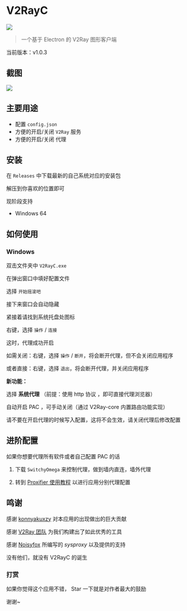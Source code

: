 # V2RayC
![](https://github.com/Chlience/V2RayC/blob/master/img/head.png?raw=true)

> 一个基于 Electron 的 V2Ray 图形客户端

当前版本：v1.0.3

## 截图

[![](https://i.loli.net/2018/10/15/5bc438085ff11.png)](https://i.loli.net/2018/10/15/5bc438085ff11.png)

## 主要用途

* 配置 `config.json`
* 方便的开启/关闭 `V2Ray` 服务
* 方便的开启/关闭 代理

## 安装

在 `Releases` 中下载最新的自己系统对应的安装包

解压到你喜欢的位置即可

现阶段支持

* Windows 64

## 如何使用

### Windows
双击文件夹中 `V2RayC.exe`

在弹出窗口中填好配置文件

选择 `开始摇滚吧`

接下来窗口会自动隐藏

紧接着请找到系统托盘处图标

右键，选择 `操作` / `连接`

这时，代理成功开启

如需关闭：右键，选择 `操作` / `断开`，将会断开代理，但不会关闭应用程序

或者直接：右键，选择 `退出`，将会断开代理，并关闭应用程序

**新功能：**

选择 **系统代理** （前提：使用 http 协议 ，即可直接代理浏览器）

自动开启 PAC ，可手动关闭（通过 V2Ray-core 内置路由功能实现）

请不要在开启代理的时候写入配置，这将不会生效，请关闭代理后修改配置

## 进阶配置
如果你想要代理所有软件或者自己配置 PAC 的话

1. 下载 `SwitchyOmega` 来控制代理，做到墙内直连，墙外代理

2. 转到 [Proxifier 使用教程](https://chlience.com/archives/634) 以进行应用分别代理配置

## 鸣谢
感谢 [konnyakuxzy](https://github.com/konnyakuxzy) 对本应用的出现做出的巨大贡献

感谢 [V2Ray 团队](https://github.com/v2ray) 为我们构建出了如此优秀的工具

感谢 [Noisyfox](https://github.com/Noisyfox) 所编写的 $sysproxy$ 以及提供的支持

没有他们，就没有 V2RayC 的诞生

### 打赏
如果你觉得这个应用不错， Star 一下就是对作者最大的鼓励

谢谢~